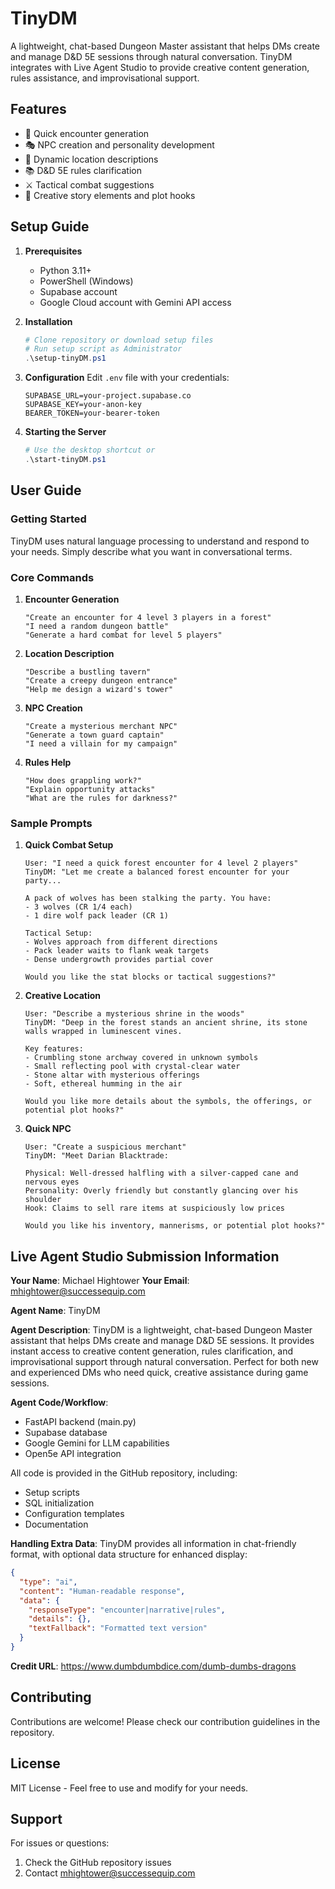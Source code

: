 # TinyDM

A lightweight, chat-based Dungeon Master assistant that helps DMs create and manage D&D 5E sessions through natural conversation. TinyDM integrates with Live Agent Studio to provide creative content generation, rules assistance, and improvisational support.

## Features

- 🎲 Quick encounter generation
- 🎭 NPC creation and personality development
- 🏰 Dynamic location descriptions
- 📚 D&D 5E rules clarification
- ⚔️ Tactical combat suggestions
- 🌟 Creative story elements and plot hooks

## Setup Guide

1. **Prerequisites**
   - Python 3.11+
   - PowerShell (Windows)
   - Supabase account
   - Google Cloud account with Gemini API access

2. **Installation**
   ```powershell
   # Clone repository or download setup files
   # Run setup script as Administrator
   .\setup-tinyDM.ps1
   ```

3. **Configuration**
   Edit `.env` file with your credentials:
   ```env
   SUPABASE_URL=your-project.supabase.co
   SUPABASE_KEY=your-anon-key
   BEARER_TOKEN=your-bearer-token
   ```

4. **Starting the Server**
   ```powershell
   # Use the desktop shortcut or
   .\start-tinyDM.ps1
   ```

## User Guide

### Getting Started

TinyDM uses natural language processing to understand and respond to your needs. Simply describe what you want in conversational terms.

### Core Commands

1. **Encounter Generation**
   ```
   "Create an encounter for 4 level 3 players in a forest"
   "I need a random dungeon battle"
   "Generate a hard combat for level 5 players"
   ```

2. **Location Description**
   ```
   "Describe a bustling tavern"
   "Create a creepy dungeon entrance"
   "Help me design a wizard's tower"
   ```

3. **NPC Creation**
   ```
   "Create a mysterious merchant NPC"
   "Generate a town guard captain"
   "I need a villain for my campaign"
   ```

4. **Rules Help**
   ```
   "How does grappling work?"
   "Explain opportunity attacks"
   "What are the rules for darkness?"
   ```

### Sample Prompts

1. **Quick Combat Setup**
   ```
   User: "I need a quick forest encounter for 4 level 2 players"
   TinyDM: "Let me create a balanced forest encounter for your party...
   
   A pack of wolves has been stalking the party. You have:
   - 3 wolves (CR 1/4 each)
   - 1 dire wolf pack leader (CR 1)
   
   Tactical Setup:
   - Wolves approach from different directions
   - Pack leader waits to flank weak targets
   - Dense undergrowth provides partial cover
   
   Would you like the stat blocks or tactical suggestions?"
   ```

2. **Creative Location**
   ```
   User: "Describe a mysterious shrine in the woods"
   TinyDM: "Deep in the forest stands an ancient shrine, its stone walls wrapped in luminescent vines. 
   
   Key features:
   - Crumbling stone archway covered in unknown symbols
   - Small reflecting pool with crystal-clear water
   - Stone altar with mysterious offerings
   - Soft, ethereal humming in the air
   
   Would you like more details about the symbols, the offerings, or potential plot hooks?"
   ```

3. **Quick NPC**
   ```
   User: "Create a suspicious merchant"
   TinyDM: "Meet Darian Blacktrade:
   
   Physical: Well-dressed halfling with a silver-capped cane and nervous eyes
   Personality: Overly friendly but constantly glancing over his shoulder
   Hook: Claims to sell rare items at suspiciously low prices
   
   Would you like his inventory, mannerisms, or potential plot hooks?"
   ```

## Live Agent Studio Submission Information

**Your Name**: Michael Hightower
**Your Email**: mhightower@successequip.com

**Agent Name**: TinyDM

**Agent Description**: 
TinyDM is a lightweight, chat-based Dungeon Master assistant that helps DMs create and manage D&D 5E sessions. It provides instant access to creative content generation, rules clarification, and improvisational support through natural conversation. Perfect for both new and experienced DMs who need quick, creative assistance during game sessions.

**Agent Code/Workflow**:
- FastAPI backend (main.py)
- Supabase database
- Google Gemini for LLM capabilities
- Open5e API integration

All code is provided in the GitHub repository, including:
- Setup scripts
- SQL initialization
- Configuration templates
- Documentation

**Handling Extra Data**:
TinyDM provides all information in chat-friendly format, with optional data structure for enhanced display:

```json
{
  "type": "ai",
  "content": "Human-readable response",
  "data": {
    "responseType": "encounter|narrative|rules",
    "details": {},
    "textFallback": "Formatted text version"
  }
}
```

**Credit URL**: https://www.dumbdumbdice.com/dumb-dumbs-dragons

## Contributing

Contributions are welcome! Please check our contribution guidelines in the repository.

## License

MIT License - Feel free to use and modify for your needs.

## Support

For issues or questions:
1. Check the GitHub repository issues
2. Contact mhightower@successequip.com

